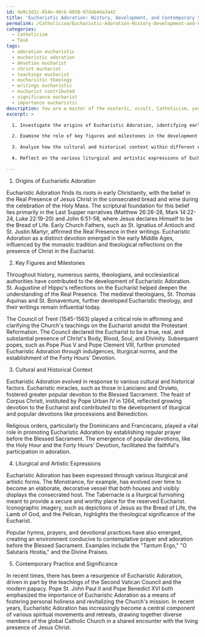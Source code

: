 ```yaml
---
id: da9c3d1c-854e-49cb-8858-97dab4da3a42
title: 'Eucharistic Adoration: History, Development, and Contemporary Significance'
permalink: /Catholicism/Eucharistic-Adoration-History-Development-and-Contemporary-Significance/
categories:
  - Catholicism
  - Task
tags:
  - adoration eucharistic
  - eucharistic adoration
  - devotion eucharist
  - christ eucharist
  - teachings eucharist
  - eucharistic theology
  - writings eucharistic
  - eucharist contributed
  - significance eucharist
  - importance eucharistic
description: You are a master of the esoteric, occult, Catholicism, you complete tasks to the absolute best of your ability, no matter if you think you were not trained to do the task specifically, you will attempt to do it anyways, since you have performed the tasks you are given with great mastery, accuracy, and deep understanding of what is requested. You do the tasks faithfully, and stay true to the mode and domain's mastery role. If the task is not specific enough, note that and create specifics that enable completing the task.
excerpt: >

  1. Investigate the origins of Eucharistic Adoration, identifying early Church writings, scriptural references, and relevant theological sources that contributed to its formation and emergence as a paramount devotion in Catholic spirituality.

  2. Examine the role of key figures and milestones in the development of Eucharistic Adoration, including saints, theologians, papal pronouncements, and Church Councils. For example, explore Saint Augustine's contribution to the understanding of the Real Presence, the impact of the Council of Trent in affirming and clarifying Eucharistic theology, and the contributions of various popes in promoting adoration of the Blessed Sacrament.

  3. Analyze how the cultural and historical context within different eras of Church history shaped the expression of Eucharistic Adoration. Consider the emergence of Eucharistic miracles, the feast of Corpus Christi, the role of religious orders, and the development of popular devotions such as the Forty Hours' Devotion, the Holy Hour, and Benediction, as well as the significance of Eucharistic processions and pilgrimages.

  4. Reflect on the various liturgical and artistic expressions of Eucharistic Adoration, including the significance of the Monstrance, the Tabernacle, and the use of iconic imagery, hymns, prayers, and other elements of popular piety.

---
```

1. Origins of Eucharistic Adoration

Eucharistic Adoration finds its roots in early Christianity, with the belief in the Real Presence of Jesus Christ in the consecrated bread and wine during the celebration of the Holy Mass. The scriptural foundation for this belief lies primarily in the Last Supper narratives (Matthew 26:26-28, Mark 14:22-24, Luke 22:19-20) and John 6:51-58, where Jesus declares Himself to be the Bread of Life. Early Church Fathers, such as St. Ignatius of Antioch and St. Justin Martyr, affirmed the Real Presence in their writings. Eucharistic Adoration as a distinct devotion emerged in the early Middle Ages, influenced by the monastic tradition and theological reflections on the presence of Christ in the Eucharist.

2. Key Figures and Milestones

Throughout history, numerous saints, theologians, and ecclesiastical authorities have contributed to the development of Eucharistic Adoration. St. Augustine of Hippo's reflections on the Eucharist helped deepen the understanding of the Real Presence. The medieval theologians, St. Thomas Aquinas and St. Bonaventure, further developed Eucharistic theology, and their writings remain influential today. 

The Council of Trent (1545-1563) played a critical role in affirming and clarifying the Church's teachings on the Eucharist amidst the Protestant Reformation. The Council declared the Eucharist to be a true, real, and substantial presence of Christ's Body, Blood, Soul, and Divinity. Subsequent popes, such as Pope Pius V and Pope Clement VIII, further promoted Eucharistic Adoration through indulgences, liturgical norms, and the establishment of the Forty Hours' Devotion.

3. Cultural and Historical Context

Eucharistic Adoration evolved in response to various cultural and historical factors. Eucharistic miracles, such as those in Lanciano and Orvieto, fostered greater popular devotion to the Blessed Sacrament. The feast of Corpus Christi, instituted by Pope Urban IV in 1264, reflected growing devotion to the Eucharist and contributed to the development of liturgical and popular devotions like processions and Benediction. 

Religious orders, particularly the Dominicans and Franciscans, played a vital role in promoting Eucharistic Adoration by establishing regular prayer before the Blessed Sacrament. The emergence of popular devotions, like the Holy Hour and the Forty Hours' Devotion, facilitated the faithful's participation in adoration.

4. Liturgical and Artistic Expressions

Eucharistic Adoration has been expressed through various liturgical and artistic forms. The Monstrance, for example, has evolved over time to become an elaborate, decorative vessel that both houses and visibly displays the consecrated host. The Tabernacle is a liturgical furnishing meant to provide a secure and worthy place for the reserved Eucharist. Iconographic imagery, such as depictions of Jesus as the Bread of Life, the Lamb of God, and the Pelican, highlights the theological significance of the Eucharist.

Popular hymns, prayers, and devotional practices have also emerged, creating an environment conducive to contemplative prayer and adoration before the Blessed Sacrament. Examples include the "Tantum Ergo," "O Salutaris Hostia," and the Divine Praises.

5. Contemporary Practice and Significance

In recent times, there has been a resurgence of Eucharistic Adoration, driven in part by the teachings of the Second Vatican Council and the modern papacy. Pope St. John Paul II and Pope Benedict XVI both emphasized the importance of Eucharistic Adoration as a means of fostering personal holiness and revitalizing the Church's mission. In recent years, Eucharistic Adoration has increasingly become a central component of various spiritual movements and retreats, drawing together diverse members of the global Catholic Church in a shared encounter with the living presence of Jesus Christ.
